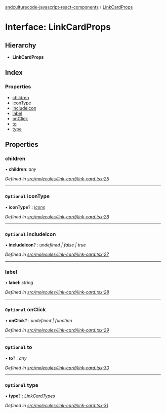 [andculturecode-javascript-react-components](../README.md) › [LinkCardProps](linkcardprops.md)

# Interface: LinkCardProps

## Hierarchy

* **LinkCardProps**

## Index

### Properties

* [children](linkcardprops.md#children)
* [iconType](linkcardprops.md#optional-icontype)
* [includeIcon](linkcardprops.md#optional-includeicon)
* [label](linkcardprops.md#label)
* [onClick](linkcardprops.md#optional-onclick)
* [to](linkcardprops.md#optional-to)
* [type](linkcardprops.md#optional-type)

## Properties

###  children

• **children**: *any*

*Defined in [src/molecules/link-card/link-card.tsx:25](https://github.com/AndcultureCode/AndcultureCode.JavaScript.React.Components/blob/d179e3a/src/molecules/link-card/link-card.tsx#L25)*

___

### `Optional` iconType

• **iconType**? : *[Icons](../enums/icons.md)*

*Defined in [src/molecules/link-card/link-card.tsx:26](https://github.com/AndcultureCode/AndcultureCode.JavaScript.React.Components/blob/d179e3a/src/molecules/link-card/link-card.tsx#L26)*

___

### `Optional` includeIcon

• **includeIcon**? : *undefined | false | true*

*Defined in [src/molecules/link-card/link-card.tsx:27](https://github.com/AndcultureCode/AndcultureCode.JavaScript.React.Components/blob/d179e3a/src/molecules/link-card/link-card.tsx#L27)*

___

###  label

• **label**: *string*

*Defined in [src/molecules/link-card/link-card.tsx:28](https://github.com/AndcultureCode/AndcultureCode.JavaScript.React.Components/blob/d179e3a/src/molecules/link-card/link-card.tsx#L28)*

___

### `Optional` onClick

• **onClick**? : *undefined | function*

*Defined in [src/molecules/link-card/link-card.tsx:29](https://github.com/AndcultureCode/AndcultureCode.JavaScript.React.Components/blob/d179e3a/src/molecules/link-card/link-card.tsx#L29)*

___

### `Optional` to

• **to**? : *any*

*Defined in [src/molecules/link-card/link-card.tsx:30](https://github.com/AndcultureCode/AndcultureCode.JavaScript.React.Components/blob/d179e3a/src/molecules/link-card/link-card.tsx#L30)*

___

### `Optional` type

• **type**? : *[LinkCardTypes](../enums/linkcardtypes.md)*

*Defined in [src/molecules/link-card/link-card.tsx:31](https://github.com/AndcultureCode/AndcultureCode.JavaScript.React.Components/blob/d179e3a/src/molecules/link-card/link-card.tsx#L31)*
